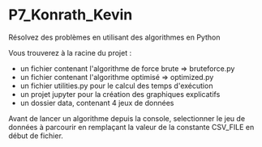 # P7_Konrath_Kevin
Résolvez des problèmes en utilisant des algorithmes en Python


Vous trouverez à la racine du projet :
 - un fichier contenant l'algorithme de force brute => bruteforce.py
 - un fichier contenant l'algorithme optimisé => optimized.py
 - un fichier utilities.py pour le calcul des temps d'exécution
 - un projet jupyter pour la création des graphiques explicatifs
 - un dossier data, contenant 4 jeux de données


Avant de lancer un algorithme depuis la console, selectionner le jeu de données à parcourir en remplaçant la valeur de la constante CSV_FILE en début de fichier.
